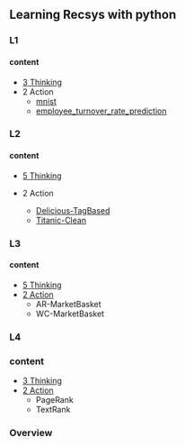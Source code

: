 ## Learning Recsys with python

### L1

#### content

- [3 Thinking](./L1/thinking.md)
- 2 Action
    - [mnist](./L1/mnist/cart.ipynb)
    - [employee_turnover_rate_prediction](https://www.kaggle.com/whs2018/stacking)

### L2

#### content

- [5 Thinking](./L2/thinking.md)

- 2 Action
  - [Delicious-TagBased](.\L2\action.ipynb)
  - [Titanic-Clean](.\L2\action.ipynb)

### L3

#### content

- [5 Thinking](./L3/thinking.md)
- [2 Action](./L3/action.ipynb)
  - AR-MarketBasket
  - WC-MarketBasket

### L4

### content

- [3 Thinking](./L4/thinking.md)
- [2 Action](./L4/action.ipynb)
  - PageRank
  - TextRank

### Overview